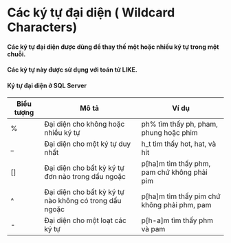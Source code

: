 # Các ký tự đại diện ( Wildcard Characters)
#### Các ký tự đại diện được dùng để thay thế một hoặc nhiều ký tự trong một chuỗi.
#### Các ký tự này được sử dụng với toán tử LIKE.

#### Ký tự đại diện ở SQL Server

| Biểu tượng |               Mô tả                 |                 Ví dụ                  |
|----        |----                                 |----                                    |
|   %        | Đại diện cho không hoặc nhiều ký tự | ph% tìm thấy ph, pham, phung hoặc phim |
|   _        | Đại diện cho một ký tự duy nhất     | 	h_t tìm thấy hot, hat, và hit       |
|   []       | Đại diện cho bất kỳ ký tự đơn nào trong dấu ngoặc | p[ha]m tìm thấy phm, pam chứ không phải pim |
|   ^        | Đại diện cho bất kỳ ký tự nào không có trong dấu ngoặc | p[ha]m tìm thấy pim chứ không phải phm, pam |
|   -        | Đại diện cho một loạt các ký tự | p[h-a]m tìm thấy phm và pam |